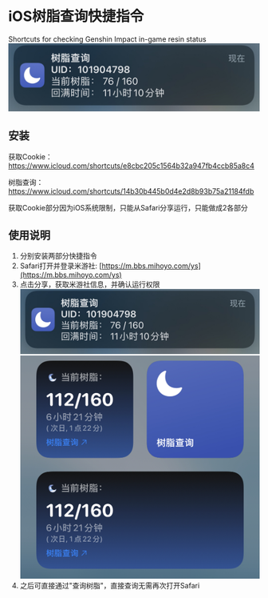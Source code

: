 # iOS树脂查询快捷指令

Shortcuts for checking Genshin Impact in-game resin status
 ![Image 1](./img/3.png)

## 安装

获取Cookie：https://www.icloud.com/shortcuts/e8cbc205c1564b32a947fb4ccb85a8c4

树脂查询：https://www.icloud.com/shortcuts/14b30b445b0d4e2d8b93b75a21184fdb 

获取Cookie部分因为iOS系统限制，只能从Safari分享运行，只能做成2各部分


## 使用说明

1) 分别安装两部分快捷指令
2) Safari打开并登录米游社: [https://m.bbs.mihoyo.com/ys](https://m.bbs.mihoyo.com/ys)
3) 点击分享，获取米游社信息，并确认运行权限
![Image 2](./img/1.png)
![Image 3](./img/2.png)
4) 之后可直接通过"查询树脂"，直接查询无需再次打开Safari


